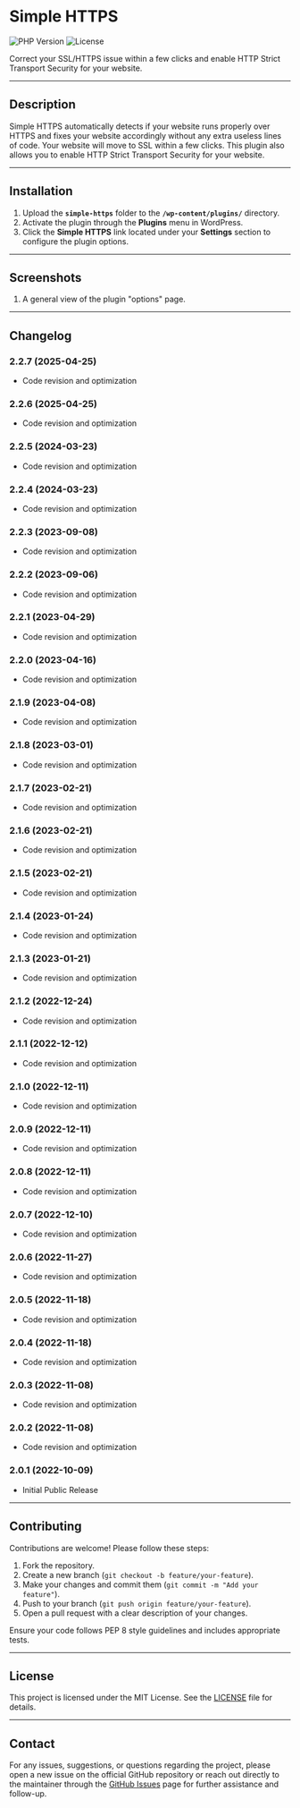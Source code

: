 # Simple HTTPS

![PHP Version](https://img.shields.io/badge/php-8.4%2B-blue)
![License](https://img.shields.io/badge/license-MIT-green)

Correct your SSL/HTTPS issue within a few clicks and enable HTTP Strict Transport Security for your website.

* * *

## Description

Simple HTTPS automatically detects if your website runs properly over HTTPS and fixes your website accordingly without any extra useless lines of code. Your website will move to SSL within a few clicks. This plugin also allows you to enable HTTP Strict Transport Security for your website.

* * *

## Installation

1. Upload the **`simple-https`** folder to the **`/wp-content/plugins/`** directory.
2. Activate the plugin through the **Plugins** menu in WordPress.
3. Click the **Simple HTTPS** link located under your **Settings** section to configure the plugin options.

* * *

## Screenshots

1. A general view of the plugin "options" page.

* * *

## Changelog

### 2.2.7 (2025-04-25)

- Code revision and optimization

### 2.2.6 (2025-04-25)

- Code revision and optimization

### 2.2.5 (2024-03-23)

- Code revision and optimization

### 2.2.4 (2024-03-23)

- Code revision and optimization

### 2.2.3 (2023-09-08)

- Code revision and optimization

### 2.2.2 (2023-09-06)

- Code revision and optimization

### 2.2.1 (2023-04-29)

- Code revision and optimization

### 2.2.0 (2023-04-16)

- Code revision and optimization

### 2.1.9 (2023-04-08)

- Code revision and optimization

### 2.1.8 (2023-03-01)

- Code revision and optimization

### 2.1.7 (2023-02-21)

- Code revision and optimization

### 2.1.6 (2023-02-21)

- Code revision and optimization

### 2.1.5 (2023-02-21)

- Code revision and optimization

### 2.1.4 (2023-01-24)

- Code revision and optimization

### 2.1.3 (2023-01-21)

- Code revision and optimization

### 2.1.2 (2022-12-24)

- Code revision and optimization

### 2.1.1 (2022-12-12)

- Code revision and optimization

### 2.1.0 (2022-12-11)

- Code revision and optimization

### 2.0.9 (2022-12-11)

- Code revision and optimization

### 2.0.8 (2022-12-11)
- Code revision and optimization

### 2.0.7 (2022-12-10)

- Code revision and optimization

### 2.0.6 (2022-11-27)

- Code revision and optimization

### 2.0.5 (2022-11-18)

- Code revision and optimization

### 2.0.4 (2022-11-18)

- Code revision and optimization

### 2.0.3 (2022-11-08)

- Code revision and optimization

### 2.0.2 (2022-11-08)

- Code revision and optimization

### 2.0.1 (2022-10-09)

- Initial Public Release

* * *

## Contributing

Contributions are welcome! Please follow these steps:

1. Fork the repository.
2. Create a new branch (`git checkout -b feature/your-feature`).
3. Make your changes and commit them (`git commit -m "Add your feature"`).
4. Push to your branch (`git push origin feature/your-feature`).
5. Open a pull request with a clear description of your changes.

Ensure your code follows PEP 8 style guidelines and includes appropriate tests.

* * *

## License

This project is licensed under the MIT License. See the [LICENSE](LICENSE) file for details.

* * *

## Contact

For any issues, suggestions, or questions regarding the project, please open a new issue on the official GitHub repository or reach out directly to the maintainer through the [GitHub Issues](issues) page for further assistance and follow-up.